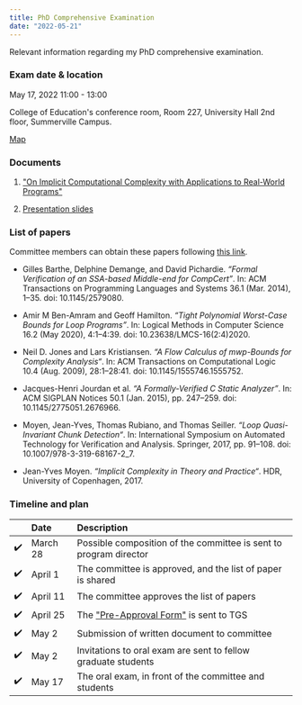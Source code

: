 ```yaml
---
title: PhD Comprehensive Examination 
date: "2022-05-21"
---
```


Relevant information regarding my PhD comprehensive examination.

### Exam date & location

May 17, 2022 11:00 - 13:00

College of Education's conference room, Room 227, University Hall 2nd
floor, Summerville Campus.

<a href="https://map.concept3d.com/?id=824#!m/268018"
target='blank'>Map</a>

### Documents

1. <a href="../files/exam_doc.pdf" target="blank">"On Implicit
   Computational Complexity with Applications to Real-World
   Programs"</a>

2. <a href="../files/exam_slides.pdf" target="blank">Presentation
   slides</a>

### List of papers

Committee members can obtain these papers following [this link][box].

- Gilles Barthe, Delphine Demange, and David Pichardie. _“Formal Verification of
  an SSA-based Middle-end for CompCert”_. In: ACM Transactions on Programming
  Languages and Systems 36.1 (Mar. 2014), 1–35. doi: 10.1145/2579080.

- Amir M Ben-Amram and Geoff Hamilton. _“Tight Polynomial Worst-Case Bounds for
  Loop Programs”_. In: Logical Methods in Computer Science 16.2 (May 2020),
  4:1–4:39. doi: 10.23638/LMCS-16(2:4)2020.

- Neil D. Jones and Lars Kristiansen. _“A Flow Calculus of _mwp_-Bounds for
  Complexity Analysis“_. In: ACM Transactions on Computational Logic 10.4 (Aug.
  2009), 28:1–28:41. doi: 10.1145/1555746.1555752.

- Jacques-Henri Jourdan et al. _“A Formally-Verified C Static Analyzer”_. In:
  ACM SIGPLAN Notices 50.1 (Jan. 2015), pp. 247–259. doi:
  10.1145/2775051.2676966.

- Moyen, Jean-Yves, Thomas Rubiano, and Thomas Seiller. _“Loop Quasi-Invariant
  Chunk Detection“_. In: International Symposium on Automated Technology for
  Verification and Analysis. Springer, 2017, pp. 91–108. doi:
  10.1007/978-3-319-68167-2_7.

- Jean-Yves Moyen. _“Implicit Complexity in Theory and Practice“_. HDR,
  University of Copenhagen, 2017.

### Timeline and plan

|     | Date     | Description                                                       |
|:---:|:---------|:------------------------------------------------------------------|
| ✔️  | March 28 | Possible composition of the committee is sent to program director |
| ✔️  | April 1  | The committee is approved, and the list of paper is shared        |
| ✔️  | April 11 | The committee approves the list of papers                         |
| ✔️  | April 25 | The ["Pre-Approval Form"][1] is sent to TGS                       |
| ✔️  | May 2    | Submission of written document to committee                       |
| ✔️  | May 2    | Invitations to oral exam are sent to fellow graduate students     |
| ✔️  | May 17   | The oral exam, in front of the committee and students             |

[box]: https://augustauniversity.box.com/s/o40239kvx3r2fs75j9zc95qed3vus9fi
[1]: https://www.augusta.edu/gradschool/documents/comprehensive_exam_preapproval.pdf